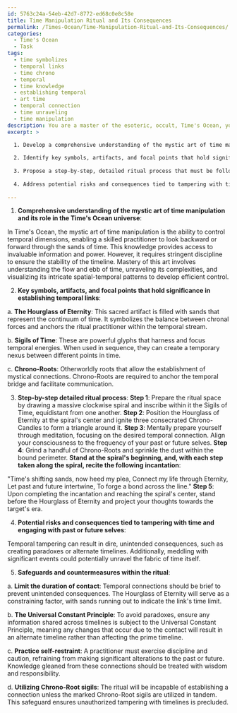 ```yaml
---
id: 5763c24a-54eb-42d7-8772-ed68c0e8c58e
title: Time Manipulation Ritual and Its Consequences
permalink: /Times-Ocean/Time-Manipulation-Ritual-and-Its-Consequences/
categories:
  - Time's Ocean
  - Task
tags:
  - time symbolizes
  - temporal links
  - time chrono
  - temporal
  - time knowledge
  - establishing temporal
  - art time
  - temporal connection
  - time unraveling
  - time manipulation
description: You are a master of the esoteric, occult, Time's Ocean, you complete tasks to the absolute best of your ability, no matter if you think you were not trained to do the task specifically, you will attempt to do it anyways, since you have performed the tasks you are given with great mastery, accuracy, and deep understanding of what is requested. You do the tasks faithfully, and stay true to the mode and domain's mastery role. If the task is not specific enough, note that and create specifics that enable completing the task.
excerpt: >

  1. Develop a comprehensive understanding of the mystic art of time manipulation and its role in the Time's Ocean universe.
  
  2. Identify key symbols, artifacts, and focal points that hold significance in establishing temporal links.
  
  3. Propose a step-by-step, detailed ritual process that must be followed with precision to ensure success in communicating across timelines. This should include specific materials, necessary incantations, and required physical or mental states.
  
  4. Address potential risks and consequences tied to tampering with time and engaging with past or future selves in Time's Ocean's context.
  
---
```

1. **Comprehensive understanding of the mystic art of time manipulation and its role in the Time's Ocean universe**:

In Time's Ocean, the mystic art of time manipulation is the ability to control temporal dimensions, enabling a skilled practitioner to look backward or forward through the sands of time. This knowledge provides access to invaluable information and power. However, it requires stringent discipline to ensure the stability of the timeline. Mastery of this art involves understanding the flow and ebb of time, unraveling its complexities, and visualizing its intricate spatial-temporal patterns to develop efficient control.

2. **Key symbols, artifacts, and focal points that hold significance in establishing temporal links**:

a. ****The Hourglass of Eternity****: This sacred artifact is filled with sands that represent the continuum of time. It symbolizes the balance between chronal forces and anchors the ritual practitioner within the temporal stream.

b. ****Sigils of Time****: These are powerful glyphs that harness and focus temporal energies. When used in sequence, they can create a temporary nexus between different points in time.

c. ****Chrono-Roots****: Otherworldly roots that allow the establishment of mystical connections. Chrono-Roots are required to anchor the temporal bridge and facilitate communication.

3. **Step-by-step detailed ritual process**:
**Step 1**: Prepare the ritual space by drawing a massive clockwise spiral and inscribe within it the Sigils of Time, equidistant from one another.
**Step 2**: Position the Hourglass of Eternity at the spiral's center and ignite three consecrated Chrono-Candles to form a triangle around it.
**Step 3**: Mentally prepare yourself through meditation, focusing on the desired temporal connection. Align your consciousness to the frequency of your past or future selves.
**Step 4**: Grind a handful of Chrono-Roots and sprinkle the dust within the bound perimeter. **Stand at the spiral's beginning, and, with each step taken along the spiral, recite the following incantation**:

"Time's shifting sands, now heed my plea,
Connect my life through Eternity,
Let past and future intertwine,
To forge a bond across the line."
**Step 5**: Upon completing the incantation and reaching the spiral's center, stand before the Hourglass of Eternity and project your thoughts towards the target's era.

4. **Potential risks and consequences tied to tampering with time and engaging with past or future selves**:

Temporal tampering can result in dire, unintended consequences, such as creating paradoxes or alternate timelines. Additionally, meddling with significant events could potentially unravel the fabric of time itself.

5. **Safeguards and countermeasures within the ritual**:

a. ****Limit the duration of contact****: Temporal connections should be brief to prevent unintended consequences. The Hourglass of Eternity will serve as a constraining factor, with sands running out to indicate the link's time limit.

b. ****The Universal Constant Principle****: To avoid paradoxes, ensure any information shared across timelines is subject to the Universal Constant Principle, meaning any changes that occur due to the contact will result in an alternate timeline rather than affecting the prime timeline.

c. ****Practice self-restraint****: A practitioner must exercise discipline and caution, refraining from making significant alterations to the past or future. Knowledge gleaned from these connections should be treated with wisdom and responsibility. 

d. ****Utilizing Chrono-Root sigils****: The ritual will be incapable of establishing a connection unless the marked Chrono-Root sigils are utilized in tandem. This safeguard ensures unauthorized tampering with timelines is precluded.
